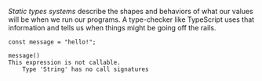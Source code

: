 _Static types systems_ describe the shapes and behaviors of what our values will be when we run our programs. A type-checker like TypeScript uses that information and tells us when things might be going off the rails.

```
const message = "hello!";

message()
This expression is not callable.
	Type 'String' has no call signatures
```
